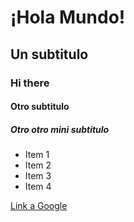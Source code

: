 # ¡Hola Mundo!
## Un subtitulo
### Hi there
#### Otro subtitulo
##### Otro otro mini subtitulo

- Item 1
- Item 2
- Item 3
- Item 4

[Link a Google](https://google.com)

<!--
**FranciscoGuido-99/FranciscoGuido-99** is a ✨ _special_ ✨ repository because its `README.md` (this file) appears on your GitHub profile.

Here are some ideas to get you started:

- 🔭 I’m currently working on ...
- 🌱 I’m currently learning ...
- 👯 I’m looking to collaborate on ...
- 🤔 I’m looking for help with ...
- 💬 Ask me about ...
- 📫 How to reach me: ...
- 😄 Pronouns: ...
- ⚡ Fun fact: ...
-->

